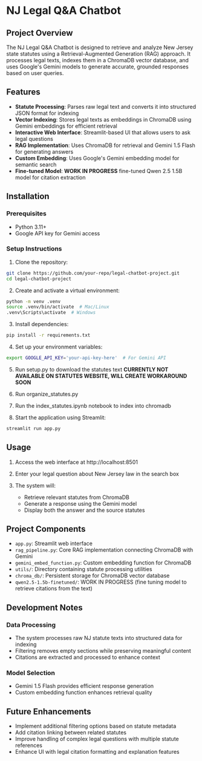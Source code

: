 # NJ Legal Q&A Chatbot

## Project Overview

The NJ Legal Q&A Chatbot is designed to retrieve and analyze New Jersey state statutes using a Retrieval-Augmented Generation (RAG) approach. It processes legal texts, indexes them in a ChromaDB vector database, and uses Google's Gemini models to generate accurate, grounded responses based on user queries.

## Features

- **Statute Processing**: Parses raw legal text and converts it into structured JSON format for indexing
- **Vector Indexing**: Stores legal texts as embeddings in ChromaDB using Gemini embeddings for efficient retrieval
- **Interactive Web Interface**: Streamlit-based UI that allows users to ask legal questions
- **RAG Implementation**: Uses ChromaDB for retrieval and Gemini 1.5 Flash for generating answers
- **Custom Embedding**: Uses Google's Gemini embedding model for semantic search
- **Fine-tuned Model**: **WORK IN PROGRESS** fine-tuned Qwen 2.5 1.5B model for citation extraction

## Installation

### Prerequisites
- Python 3.11+
- Google API key for Gemini access

### Setup Instructions

1. Clone the repository:
```bash
git clone https://github.com/your-repo/legal-chatbot-project.git
cd legal-chatbot-project
```

2. Create and activate a virtual environment:
```bash
python -m venv .venv
source .venv/bin/activate  # Mac/Linux
.venv\Scripts\activate  # Windows
```

3. Install dependencies:
```bash
pip install -r requirements.txt
```

4. Set up your environment variables:
```bash
export GOOGLE_API_KEY='your-api-key-here'  # For Gemini API
```

5. Run setup.py to download the statutes text
**CURRENTLY NOT AVAILABLE ON STATUTES WEBSITE, WILL CREATE WORKAROUND SOON**

7. Run organize_statutes.py

8. Run the index_statutes.ipynb notebook to index into chromadb

9. Start the application using Streamlit:
```bash
streamlit run app.py
```

## Usage

1. Access the web interface at http://localhost:8501

2. Enter your legal question about New Jersey law in the search box

3. The system will:
   - Retrieve relevant statutes from ChromaDB
   - Generate a response using the Gemini model
   - Display both the answer and the source statutes

## Project Components

- `app.py`: Streamlit web interface
- `rag_pipeline.py`: Core RAG implementation connecting ChromaDB with Gemini
- `gemini_embed_function.py`: Custom embedding function for ChromaDB
- `utils/`: Directory containing statute processing utilities
- `chroma_db/`: Persistent storage for ChromaDB vector database
- `qwen2.5-1.5b-finetuned/`: WORK IN PROGRESS (fine tuning model to retrieve citations from the text)

## Development Notes

### Data Processing
- The system processes raw NJ statute texts into structured data for indexing
- Filtering removes empty sections while preserving meaningful content
- Citations are extracted and processed to enhance context

### Model Selection
- Gemini 1.5 Flash provides efficient response generation
- Custom embedding function enhances retrieval quality

## Future Enhancements
- Implement additional filtering options based on statute metadata
- Add citation linking between related statutes
- Improve handling of complex legal questions with multiple statute references
- Enhance UI with legal citation formatting and explanation features
